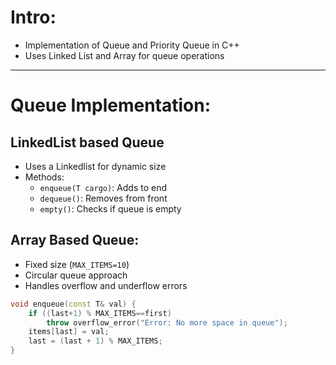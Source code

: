 # Intro:
- Implementation of Queue and Priority Queue in C++
- Uses Linked List and Array for queue operations

---

# Queue Implementation:
## LinkedList based Queue
- Uses a Linkedlist for dynamic size
- Methods:
    - `enqueue(T cargo)`: Adds to end
    - `dequeue()`: Removes from front
    - `empty()`: Checks if queue is empty

## Array Based Queue:
- Fixed size (`MAX_ITEMS=10`)
- Circular queue approach
- Handles overflow and underflow errors

```cpp
void enqueue(const T& val) {
    if ((last+1) % MAX_ITEMS==first)
        throw overflow_error("Error: No more space in queue");
    items[last] = val;
    last = (last + 1) % MAX_ITEMS;
}
```

